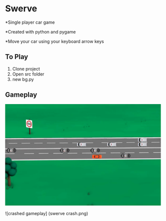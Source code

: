 # Swerve
*Single player car game

*Created with python and pygame

*Move your car using your keyboard arrow keys

## To Play
1. Clone project
2. Open src folder
3. new bg.py

## Gameplay
![gameplay](https://github.com/NPachella/swerve/blob/master/swerve%20gameplay.png?raw=true)

![crashed gameplay] (swerve crash.png)
